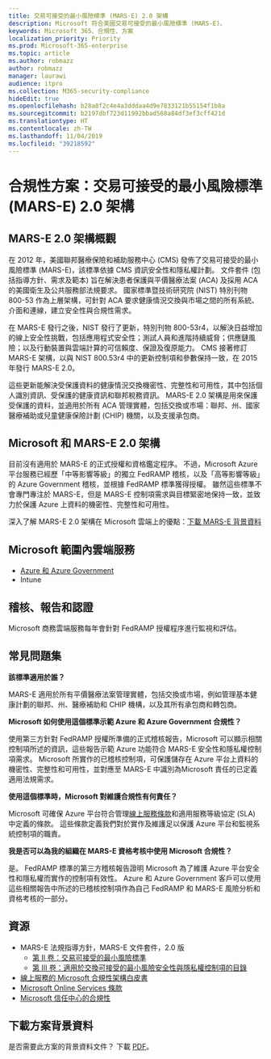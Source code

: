 ```yaml
---
title: 交易可接受的最小風險標準 (MARS-E) 2.0 架構
description: Microsoft 符合美國交易可接受的最小風險標準 (MARS-E)。
keywords: Microsoft 365、合規性、方案
localization_priority: Priority
ms.prod: Microsoft-365-enterprise
ms.topic: article
ms.author: robmazz
author: robmazz
manager: laurawi
audience: itpro
ms.collection: M365-security-compliance
hideEdit: true
ms.openlocfilehash: b28a8f2c4e4a3dddaa4d9e7833121b55154f1b8a
ms.sourcegitcommit: b2197dbf723d11992bbad568a84df3ef3cff421d
ms.translationtype: HT
ms.contentlocale: zh-TW
ms.lasthandoff: 11/04/2019
ms.locfileid: "39218592"
---
```

# <a name="compliance-offering-minimum-acceptable-risk-standards-for-exchanges-mars-e-20-framework"></a>合規性方案：交易可接受的最小風險標準 (MARS-E) 2.0 架構

## <a name="mars-e-20-framework-overview"></a>MARS-E 2.0 架構概觀

在 2012 年，美國聯邦醫療保險和補助服務中心 (CMS) 發佈了交易可接受的最小風險標準 (MARS-E)，該標準依據 CMS 資訊安全性和隱私權計劃。 文件套件 (包括指導方針、需求及範本) 旨在解決患者保護與平價醫療法案 (ACA) 及採用 ACA 的美國衛生及公共服務部法規要求。 國家標準暨技術研究院 (NIST) 特別刊物 800-53 作為上層架構，可針對 ACA 要求健康情況交換與市場之間的所有系統、介面和連線，建立安全性與合規性需求。

在 MARS-E 發行之後，NIST 發行了更新，特別刊物 800-53r4，以解決日益增加的線上安全性挑戰，包括應用程式安全性；測試人員和進階持續威脅；供應鏈風險；以及行動裝置與雲端計算的可信賴度、保證及復原能力。 CMS 接著修訂 MARS-E 架構，以與 NIST 800.53r4 中的更新控制項和參數保持一致，在 2015 年發行 MARS-E 2.0。

這些更新能解決受保護資料的健康情況交換機密性、完整性和可用性，其中包括個人識別資訊、受保護的健康資訊和聯邦稅務資訊。 MARS-E 2.0 架構是用來保護受保護的資料，並適用於所有 ACA 管理實體，包括交換或市場：聯邦、州、國家醫療補助或兒童健康保險計劃 (CHIP) 機關，以及支援承包商。

## <a name="microsoft-and-mars-e-20-framework"></a>Microsoft 和 MARS-E 2.0 架構

目前沒有適用於 MARS-E 的正式授權和資格鑑定程序。 不過，Microsoft Azure 平台服務已經歷「中等影響等級」的獨立 FedRAMP 稽核，以及「高等影響等級」的 Azure Government 稽核，並根據 FedRAMP 標準獲得授權。 雖然這些標準不會專門專注於 MARS-E，但是 MARS-E 控制項需求與目標緊密地保持一致，並致力於保護 Azure 上資料的機密性、完整性和可用性。

深入了解 MARS-E 2.0 架構在 Microsoft 雲端上的優點：[下載 MARS-E 背景資料](https://aka.ms/mars-e-backgrounder)

## <a name="microsoft-in-scope-cloud-services"></a>Microsoft 範圍內雲端服務

- [Azure 和 Azure Government](https://aka.ms/AzureCompliance)
- Intune

## <a name="audits-reports-and-certificates"></a>稽核、報告和認證

Microsoft 商務雲端服務每年會針對 FedRAMP 授權程序進行監視和評估。

## <a name="frequently-asked-questions"></a>常見問題集

**該標準適用於誰？**

MARS-E 適用於所有平價醫療法案管理實體，包括交換或市場，例如管理基本健康計劃的聯邦、州、醫療補助和 CHIP 機構，以及其所有承包商和轉包商。

**Microsoft 如何使用這個標準示範 Azure 和 Azure Government 合規性？**

使用第三方針對 FedRAMP 授權所準備的正式稽核報告，Microsoft 可以顯示相關控制項所述的資訊，這些報告示範 Azure 功能符合 MARS-E 安全性和隱私權控制項需求。 Microsoft 所實作的已稽核控制項，可保護儲存在 Azure 平台上資料的機密性、完整性和可用性，並對應至 MARS-E 中識別為Microsoft 責任的已定義適用法規需求。

**使用這個標準時，Microsoft 對維護合規性有何責任？**

Microsoft 可確保 Azure 平台符合管理[線上服務條款](https://www.microsoftvolumelicensing.com/DocumentSearch.aspx?Mode=3&DocumentTypeId=31)和適用服務等級協定 (SLA) 中定義的條款。 這些條款定義我們對於實作及維護足以保護 Azure 平台和監視系統控制項的職責。

**我是否可以為我的組織在 MARS-E 資格考核中使用 Microsoft 合規性？**

是。 FedRAMP 標準的第三方稽核報告證明 Microsoft 為了維護 Azure 平台安全性和隱私權而實作的控制項有效性。 Azure 和 Azure Government 客戶可以使用這些相關報告中所述的已稽核控制項作為自己 FedRAMP 和 MARS-E 風險分析和資格考核的一部分。

## <a name="resources"></a>資源

- MARS-E 法規指導方針，MARS-E 文件套件，2.0 版
    - [第 II 卷：交易可接受的最小風險標準](https://www.cms.gov/CCIIO/Resources/Regulations-and-Guidance/Downloads/2-MARS-E-v2-0-Minimum-Acceptable-Risk-Standards-for-Exchanges-11102015.pdf)
    - [第 III 卷：適用於交換可接受的最小風險安全性與隱私權控制項的目錄](https://www.cms.gov/CCIIO/Resources/Regulations-and-Guidance/Downloads/3-MARS-E-v2-0-Catalog-of-Security-and-Privacy-Controls-11102015.pdf)
- [線上服務的 Microsoft 合規性架構白皮書](https://aka.ms/compliance-framework)
- [Microsoft Online Services 條款](https://www.microsoftvolumelicensing.com/DocumentSearch.aspx?Mode=3&DocumentTypeId=31)
- [Microsoft 信任中心的合規性](https://www.microsoft.com/trust-center/compliance/compliance-overview)

## <a name="download-the-offering-backgrounder"></a>下載方案背景資料

是否需要此方案的背景資料文件？ 下載 [PDF](https://download.microsoft.com/download/7/C/2/7C2690A7-19CC-4EED-A47A-B43CC418790A/MARS-E-Compliance.pdf)。
